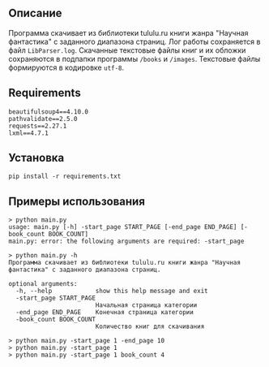 ## Описание
Программа скачивает из библиотеки tululu.ru книги жанра "Научная фантастика" с 
заданного диапазона страниц.
Лог работы сохраняется в файл `LibParser.log`.
Скачанные текстовые файлы книг и их обложки сохраняются в подпапки программы 
`/books` и `/images`.
Текстовые файлы формируются в кодировке `utf-8`.

## Requirements
    beautifulsoup4==4.10.0
    pathvalidate==2.5.0
    requests==2.27.1
    lxml==4.7.1

## Установка
    pip install -r requirements.txt

## Примеры использования
    > python main.py
    usage: main.py [-h] -start_page START_PAGE [-end_page END_PAGE] [-book_count BOOK_COUNT]
    main.py: error: the following arguments are required: -start_page

    > python main.py -h
    Программа скачивает из библиотеки tululu.ru книги жанра "Научная фантастика" с заданного диапазона страниц.
    
    optional arguments:
      -h, --help            show this help message and exit
      -start_page START_PAGE
                            Начальная страница категории
      -end_page END_PAGE    Конечная страница категории
      -book_count BOOK_COUNT
                            Количество книг для скачивания

    > python main.py -start_page 1 -end_page 10
    > python main.py -start_page 1 
    > python main.py -start_page 1 book_count 4
